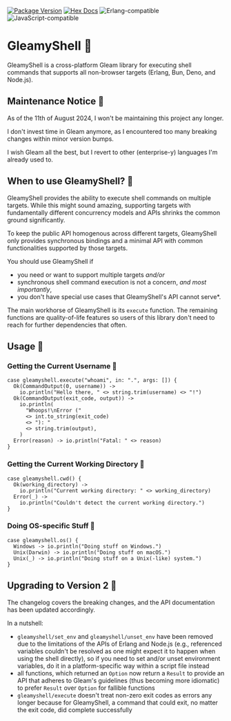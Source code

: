 [![Package Version](https://img.shields.io/hexpm/v/gleamyshell)](https://hex.pm/packages/gleamyshell)
[![Hex Docs](https://img.shields.io/badge/hex-docs-ffaff3)](https://hexdocs.pm/gleamyshell)
![Erlang-compatible](https://img.shields.io/badge/target-erlang-a2003e)
![JavaScript-compatible](https://img.shields.io/badge/target-javascript-f1e05a)

# GleamyShell 🐚

GleamyShell is a cross-platform Gleam library for executing shell commands that supports all non-browser targets
(Erlang, Bun, Deno, and Node.js).

## Maintenance Notice 🐚

As of the 11th of August 2024, I won't be maintaining this project any longer.

I don't invest time in Gleam anymore, as I encountered too many breaking changes within minor version bumps.

I wish Gleam all the best, but I revert to other (enterprise-y) languages I'm already used to.

## When to use GleamyShell? 🐚

GleamyShell provides the ability to execute shell commands on multiple targets. While this might sound amazing,
supporting targets with fundamentally different concurrency models and APIs shrinks the common ground significantly.

To keep the public API homogenous across different targets, GleamyShell only provides synchronous bindings and
a minimal API with common functionalities supported by those targets.

You should use GleamyShell if

-   you need or want to support multiple targets _and/or_
-   synchronous shell command execution is not a concern, _and most importantly_,
-   you don't have special use cases that GleamyShell's API cannot serve\*.

The main workhorse of GleamyShell is its `execute` function. The remaining functions are quality-of-life features so
users of this library don't need to reach for further dependencies that often.

## Usage 🐚

### Getting the Current Username 🐚

```gleam
case gleamyshell.execute("whoami", in: ".", args: []) {
  Ok(CommandOutput(0, username)) ->
    io.println("Hello there, " <> string.trim(username) <> "!")
  Ok(CommandOutput(exit_code, output)) ->
    io.println(
      "Whoops!\nError ("
      <> int.to_string(exit_code)
      <> "): "
      <> string.trim(output),
    )
  Error(reason) -> io.println("Fatal: " <> reason)
}
```

### Getting the Current Working Directory 🐚

```gleam
case gleamyshell.cwd() {
  Ok(working_directory) ->
    io.println("Current working directory: " <> working_directory)
  Error(_) ->
    io.println("Couldn't detect the current working directory.")
}
```

### Doing OS-specific Stuff 🐚

```gleam
case gleamyshell.os() {
  Windows -> io.println("Doing stuff on Windows.")
  Unix(Darwin) -> io.println("Doing stuff on macOS.")
  Unix(_) -> io.println("Doing stuff on a Unix(-like) system.")
}
```

## Upgrading to Version 2 🐚

The changelog covers the breaking changes, and the API documentation has been updated accordingly.

In a nutshell:

-   `gleamyshell/set_env` and `gleamyshell/unset_env` have been removed due to the limitations of the APIs of Erlang and
    Node.js (e.g., referenced variables couldn't be resolved as one might expect it to happen when using the shell
    directly), so if you need to set and/or unset environment variables, do it in a platform-specific way within a
    script file instead
-   all functions, which returned an `Option` now return a `Result` to provide an API that adheres to Gleam's
    guidelines (thus becoming more idiomatic) to prefer `Result` over `Option` for fallible functions
-   `gleamyshell/execute` doesn't treat non-zero exit codes as errors any longer because for GleamyShell, a command that
    could exit, no matter the exit code, did complete successfully
